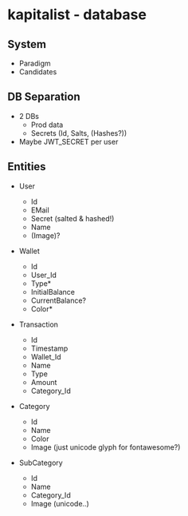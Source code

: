 # kapitalist - database

## System
- Paradigm
- Candidates

## DB Separation
- 2 DBs
    - Prod data
    - Secrets (Id, Salts, (Hashes?))
- Maybe JWT_SECRET per user

## Entities
- User
    - Id
    - EMail
    - Secret (salted & hashed!)
    - Name
    - (Image)?

- Wallet
    - Id
    - User_Id
    - Type*
    - InitialBalance
    - CurrentBalance?
    - Color*

- Transaction
    - Id
    - Timestamp
    - Wallet_Id
    - Name
    - Type
    - Amount
    - Category_Id

- Category
    - Id
    - Name
    - Color
    - Image (just unicode glyph for fontawesome?)

- SubCategory
    - Id
    - Name
    - Category_Id
    - Image (unicode..)
